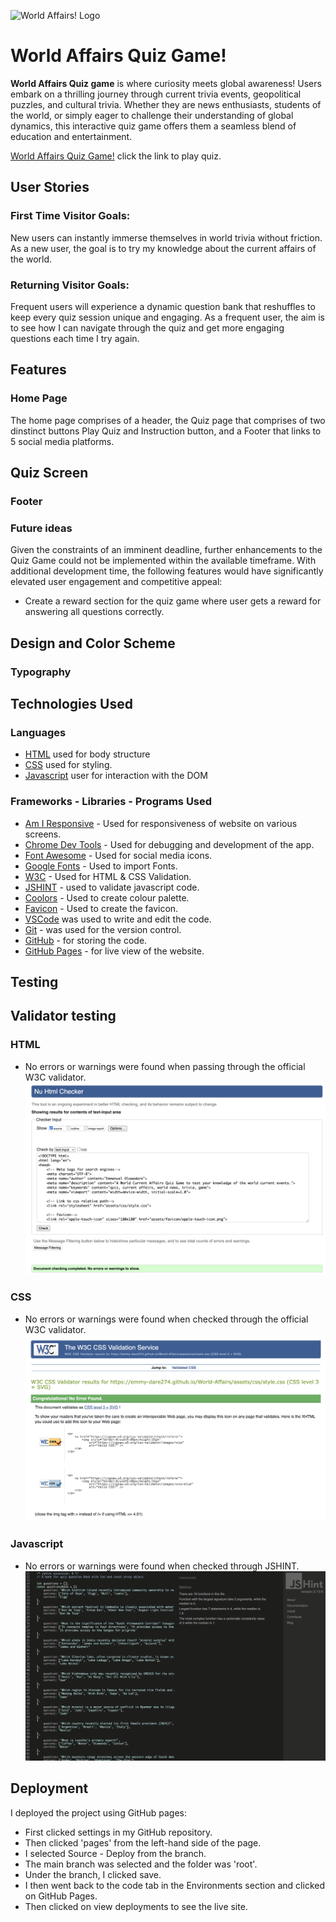 ![World Affairs! Logo]()


# World Affairs Quiz Game!

<strong>World Affairs Quiz game</strong> is where curiosity meets global awareness! Users embark on a thrilling journey through current trivia events, geopolitical puzzles, and cultural trivia. Whether they are news enthusiasts, students of the world, or simply eager to challenge their understanding of global dynamics, this interactive quiz game offers them a seamless blend of education and entertainment. 

[World Affairs Quiz Game!](https://emmy-dare274.github.io/World-Affairs/) click the link to play quiz.

## <strong>User Stories</strong>

### First Time Visitor Goals:
New users can instantly immerse themselves in world trivia without friction. As a new user, the goal is to try my knowledge about the current affairs of the world.

### Returning Visitor Goals:
Frequent users will experience a dynamic question bank that reshuffles to keep every quiz session unique and engaging. As a frequent user, the aim is to see how I can navigate through the quiz and get more engaging questions each time I try again.


## Features

### Home Page
The home page comprises of a header, the Quiz page that comprises of two dinstinct buttons Play Quiz and Instruction button, and a Footer that links to 5 social media platforms.

## Quiz Screen


### Footer



### Future ideas
Given the constraints of an imminent deadline, further enhancements to the Quiz Game could not be implemented within the available timeframe. With additional development time, the following features would have significantly elevated user engagement and competitive appeal:

  - Create a reward section for the quiz game where user gets a reward for answering all questions correctly.


## Design and Color Scheme


### Typography



## Technologies Used

### Languages

- [HTML](https://developer.mozilla.org/en-US/docs/Web/HTML) used for body structure
- [CSS](https://developer.mozilla.org/en-US/docs/Web/css) used for styling.
- [Javascript](https://developer.mozilla.org/en-US/docs/Web/JavaScript) user for interaction with the DOM

### Frameworks - Libraries - Programs Used

- [Am I Responsive](https://ui.dev/amiresponsive) - Used for responsiveness of website on various screens.
- [Chrome Dev Tools](https://developer.chrome.com/docs/devtools/) - Used for debugging and development of the app.
- [Font Awesome](https://fontawesome.com/) - Used for social media icons.
- [Google Fonts](https://fonts.google.com/) - Used to import Fonts.
- [W3C](https://www.w3.org/) - Used for HTML & CSS Validation.
- [JSHINT](https://jshint.com/) - used to validate javascript code.
- [Coolors](https://coolors.co/) - Used to create colour palette.
- [Favicon](https://favicon.io/) - Used to create the favicon.
- [VSCode](https://code.visualstudio.com/) was used to write and edit the code.
- [Git](https://git-scm.com/) - was used for the version control.
- [GitHub](https://github.com/) - for storing the code.
- [GitHub Pages](https://pages.github.com/) - for live view of the website.


## Testing

## Validator testing
### HTML
- No errors or warnings were found when passing through the official W3C validator.
![HTML validator](assets/documentation/html_validator.png)


### CSS
- No errors or warnings were found when checked through the official W3C validator.
![CSS Validator](assets/documentation/css_validator.png)


### Javascript
- No errors or warnings were found when checked through JSHINT.
![Javascript Validator](assets/documentation/js_hint-validator.png)

## Deployment

I deployed the project using GitHub pages:

- First clicked settings in my GitHub repository.
- Then clicked 'pages' from the left-hand side of the page.
- I selected Source - Deploy from the branch.
- The main branch was selected and the folder was 'root'.
- Under the branch, I clicked save.
- I then went back to the code tab in the Environments section and clicked on GitHub Pages.
- Then clicked on view deployments to see the live site.

